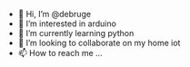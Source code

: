 - 👋 Hi, I’m @debruge
- 👀 I’m interested in arduino
- 🌱 I’m currently learning python
- 💞️ I’m looking to collaborate on my home iot
- 📫 How to reach me ...

<!---
debruge/debruge is a ✨ special ✨ repository because its `README.md` (this file) appears on your GitHub profile.
You can click the Preview link to take a look at your changes.
--->
